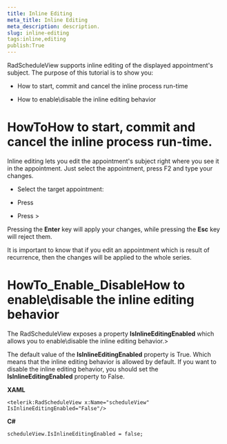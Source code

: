 ```yaml
---
title: Inline Editing
meta_title: Inline Editing
meta_description: description.
slug: inline-editing
tags:inline,editing
publish:True
---
```



RadScheduleView supports inline editing of the displayed appointment's subject. The purpose of this tutorial is to show you:
	

* How to start, commit and cancel the inline process run-time

* How to enable\disable the inline editing behavior

# HowToHow to start, commit and cancel the inline process run-time.

Inline editing lets you edit the appointment's subject right where you see it in the appointment. Just select the appointment, press F2 and type your changes.

* Select the target appointment:
          	

* Press 

* Press >

Pressing the __Enter__ key will apply your changes, while pressing the __Esc__ key will reject them.

>

It is important to know that if you edit an appointment which is result of recurrence, then the changes will be applied to the whole series.

# HowTo_Enable_DisableHow to enable\disable the inline editing behavior

The RadScheduleView exposes a property __IsInlineEditingEnabled__ which allows you to enable\disable the inline editing behavior.>

The default value of the __IsInlineEditingEnabled__ property is True. Which means that the inline editing behavior is allowed by default.
      	If you want to disable the inline editing behavior, you should set the __IsInlineEditingEnabled__ property to False.
      	


 __XAML__
    


	<telerik:RadScheduleView x:Name="scheduleView" IsInlineEditingEnabled="False"/>




 __C#__
    


	scheduleView.IsInlineEditingEnabled = false;


